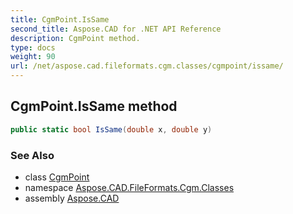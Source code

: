 ```yaml
---
title: CgmPoint.IsSame
second_title: Aspose.CAD for .NET API Reference
description: CgmPoint method. 
type: docs
weight: 90
url: /net/aspose.cad.fileformats.cgm.classes/cgmpoint/issame/
---
```

## CgmPoint.IsSame method

```csharp
public static bool IsSame(double x, double y)
```

### See Also

* class [CgmPoint](../)
* namespace [Aspose.CAD.FileFormats.Cgm.Classes](../../cgmpoint/)
* assembly [Aspose.CAD](../../../)


